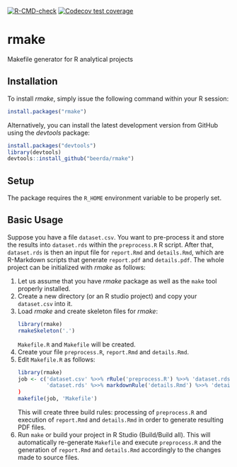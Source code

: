 <!-- badges: start -->
[![R-CMD-check](https://github.com/beerda/rmake/actions/workflows/R-CMD-check.yaml/badge.svg)](https://github.com/beerda/rmake/actions/workflows/R-CMD-check.yaml)
[![Codecov test coverage](https://codecov.io/gh/beerda/rmake/graph/badge.svg)](https://app.codecov.io/gh/beerda/rmake)
<!-- badges: end -->

rmake
=====

Makefile generator for R analytical projects


Installation
------------

To install *rmake*, simply issue the following command within your R session:

``` r
install.packages("rmake")
```

Alternatively, you can install the latest development version from GitHub using the *devtools* package:

``` r
install.packages("devtools")
library(devtools)
devtools::install_github("beerda/rmake")
```

Setup
-----

The package requires the ```R_HOME``` environment variable to be properly set.


Basic Usage
-----------

Suppose you have a file ```dataset.csv```. You want to pre-process it and store the results into ```dataset.rds```
within the ```preprocess.R``` R script.  After that, ```dataset.rds``` is then an input file for
```report.Rmd``` and ```details.Rmd```, which are R-Markdown scripts that generate ```report.pdf``` and
```details.pdf```. The whole project can be initialized with *rmake* as follows:

1. Let us assume that you have *rmake* package as well as the ```make``` tool properly installed.
2. Create a new directory (or an R studio project) and copy your ```dataset.csv``` into it.
3. Load *rmake* and create skeleton files for *rmake*:
   ``` r
   library(rmake)
   rmakeSkeleton('.')
   ```
   ```Makefile.R``` and ```Makefile``` will be created.
4. Create your file ```preprocess.R```, ```report.Rmd``` and ```details.Rmd```.
5. Edit ```Makefile.R``` as follows:
   ``` r
   library(rmake)
   job <- c('dataset.csv' %>>% rRule('preprocess.R') %>>% 'dataset.rds' %>>% markdownRule('report.Rmd') %>>% 'report.pdf',
            'dataset.rds' %>>% markdownRule('details.Rmd') %>>% 'details.pdf')
   )
   makefile(job, 'Makefile')
   ```
   This will create three build rules: processing of ```preprocess.R``` and execution of ```report.Rmd``` and ```details.Rmd```
   in order to generate resulting PDF files.
6. Run ```make``` or build your project in R Studio (Build/Build all). This will automatically re-generate ```Makefile```
   and execute ```preprocess.R``` and the generation of ```report.Rmd``` and ```details.Rmd``` accordingly to the changes
   made to source files.


